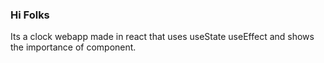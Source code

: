 ### Hi Folks 

Its a clock webapp made in react that uses useState useEffect and shows the importance of component.